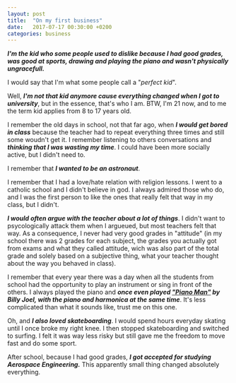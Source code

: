 ```yaml
---
layout: post
title:  "On my first business"
date:   2017-07-17 00:30:00 +0200
categories: business
---
```

***I'm the kid who some people used to dislike because I had good grades, was good at sports, drawing and playing the piano and wasn't physically ungracefull.***

I would say that I'm what some people call a "*perfect kid*".

Well, ***I'm not that kid anymore cause everything changed when I got to university***, but in the essence, that's who I am. BTW, I'm 21 now, and to me the term kid applies from 8 to 17 years old.

I remember the old days in school, not that far ago, when ***I would get bored in class*** because the teacher had to repeat everything three times and still some woudn't get it. I remember listening to others conversations and ***thinking that I was wasting my time***. I could have been more socially active, but I didn't need to.

I remember that ***I wanted to be an astronaut***.

I remember that I had a love/hate relation with religion lessons. I went to a catholic school and I didn't believe in god. I always admired those who do, and I was the first person to like the ones that really felt that way in my class, but I didn't.

***I would often argue with the teacher about a lot of things***. I didn't want to psycologically attack them when I argueued, but most teachers felt that way. As a consequence, I never had very good grades in "attitude" (in my school there was 2 grades for each subject, the grades you actually got from exams and what they called attitude, wich was also part of the total grade and solely based on a subjective thing, what your teacher thought about the way you behaved in class).

I remember that every year there was a day when all the students from school had the opportunity to play an instrument or sing in front of the others. I always played the piano and ***once even played ["Piano Man"](https://www.youtube.com/watch?v=gxEPV4kolz0) by Billy Joel, with the piano and harmonica at the same time***. It's less complicated than what it sounds like, trust me on this one.

Oh, and ***I also loved skateboarding***. I would spend hours everyday skating until I once broke my right knee. I then stopped skateboarding and switched to surfing. I felt it was way less risky but still gave me the freedom to move fast and do some sport.

After school, because I had good grades, ***I got accepted for studying Aerospace Engineering.*** This apparently small thing changed absolutely everything.
